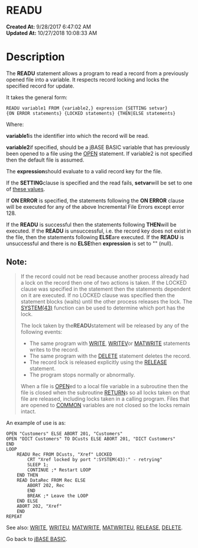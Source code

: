 # READU

**Created At:** 9/28/2017 6:47:02 AM  
**Updated At:** 10/27/2018 10:08:33 AM  


# Description

The **READU** statement allows a program to read a record from a previously opened file into a variable. It respects record locking and locks the specified record for update.

It takes the general form:

```
READU variable1 FROM {variable2,} expression {SETTING setvar} 
{ON ERROR statements} {LOCKED statements} {THEN|ELSE statements}
```

Where:

**variable1**is the identifier into which the record will be read.

**variable2**if specified, should be a jBASE BASIC variable that has previously been opened to a file using the [OPEN](277537-open) statement. If variable2 is not specified then the default file is assumed.

The **expression**should evaluate to a valid record key for the file.

If the **SETTING**clause is specified and the read fails, **setvar**will be set to one of [these values](277647-increamental-file-errors).

If **ON ERROR** is specified, the statements following the **ON ERROR** clause will be executed for any of the above Incremental File Errors except error 128.

If the **READU** is successful then the statements following **THEN**will be executed. If the **READU** is unsuccessful, i.e. the record key does not exist in the file, then the statements following **ELSE**are executed. If the **READU** is unsuccessful and there is no **ELSE**then **expression** is set to "" (null).

## Note: 


> If the record could not be read because another process already had a lock on the record then one of two actions is taken. If the LOCKED clause was specified in the statement then the statements dependent on it are executed. If no LOCKED clause was specified then the statement blocks (waits) until the other process releases the lock. The [SYSTEM(43)](282982-system-functions) function can be used to determine which port has the lock.
> 
> The lock taken by the**READU**statement will be released by any of the following events:
> 
> - The same program with [WRITE](279568-write), [WRITEV](279574-writev)or [MATWRITE](276964-matwrite) statements writes to the record.
> - The same program with the [DELETE](276025-delete) statement deletes the record.
> - The record lock is released explicitly using the [RELEASE](278784-release) statement.
> - The program stops normally or abnormally.
> 
> 
> When a file is [OPEN](277537-open)ed to a local file variable in a subroutine then the file is closed when the subroutine [RETURN](278787-return)s so all locks taken on that file are released, including locks taken in a calling program. Files that are opened to [COMMON](276024-common) variables are not closed so the locks remain intact.


An example of use is as:

```
OPEN "Customers" ELSE ABORT 201, "Customers"
OPEN "DICT Customers" TO DCusts ELSE ABORT 201, "DICT Customers"
END
LOOP
    READU Rec FROM DCusts, "Xref" LOCKED
        CRT "Xref locked by port ":SYSTEM(43):" - retrying"
        SLEEP 1; 
        CONTINUE ;* Restart LOOP
    END THEN
    READ DataRec FROM Rec ELSE 
        ABORT 202, Rec
        END
        BREAK ;* Leave the LOOP
    END ELSE
    ABORT 202, "Xref"
    END
REPEAT
```





See also: [WRITE](279568-write), [WRITEU](279573-writeu), [MATWRITE](276964-matwrite), [MATWRITEU](276970-matwriteu), [RELEASE](278784-release), [DELETE](276025-delete).

Go back to [jBASE BASIC](263498-jbase-basic).
